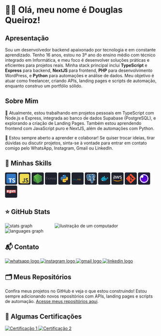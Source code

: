 # 🧑‍💻 Olá, meu nome é Douglas Queiroz!

## Apresentação
Sou um desenvolvedor backend apaixonado por tecnologia e em constante aprendizado. Tenho 16 anos, estou no 3º ano do ensino médio com técnico integrado em Informática, e meu foco é desenvolver soluções práticas e eficientes para projetos reais. Minha stack principal inclui **TypeScript** e **Express** para backend, **NextJS** para frontend, **PHP** para desenvolvimento WordPress, e **Python** para automações e análise de dados. Meu objetivo é atuar como freelancer, criando APIs, landing pages e scripts de automação, enquanto construo um portfólio sólido.

## Sobre Mim
🔭 Atualmente, estou trabalhando em projetos pessoais em TypeScript com Node.js e Express, integrada ao banco de dados Supabase (PostgreSQL), e explorando a criação de Landing Pages. Também estou aprendendo frontend com JavaScript puro e NextJS, além de automações com Python.

💬 Estou sempre aberto a aprender e colaborar! Se quiser trocar ideias, tirar dúvidas ou discutir projetos, sinta-se à vontade para entrar em contato comigo pelo WhatsApp, Instagram, Gmail ou LinkedIn.

## 🚀 Minhas Skills

<code><img height="40" src="https://github.com/gui-bus/TechIcons/blob/main/Dark/Typescript.svg" alt="Typescript"/></code>
<code><img height="40" src="https://github.com/gui-bus/TechIcons/blob/main/Dark/Javascript.svg" alt="Javascript"/></code>
<code><img height="40" src="https://github.com/gui-bus/TechIcons/blob/main/Dark/NodeJS.svg" alt="Nodejs"/></code>
<code><img height="40" src="https://github.com/gui-bus/TechIcons/blob/main/Dark/ExpressJS.svg" alt="Express"/></code>
<code><img height="40" src="https://github.com/gui-bus/TechIcons/blob/main/Dark/Python.svg" alt="Python"/></code>
<code><img height="40" src="https://github.com/gui-bus/TechIcons/blob/main/Dark/MySQL.svg" alt="MySQL"/></code>
<code><img height="40" src="https://github.com/gui-bus/TechIcons/blob/main/Dark/Postgresql.svg" alt="PostgreSQL"/></code>
<code><img height="40" src="https://github.com/gui-bus/TechIcons/blob/main/Dark/Docker.svg" alt="Docker"/></code>
<code><img height="40" src="https://github.com/gui-bus/TechIcons/blob/main/Dark/AWS.svg" alt="AWS"/></code>
<code><img height="40" src="https://github.com/gui-bus/TechIcons/blob/main/Dark/GIT.svg" alt="Git"/></code>
<code><img height="40" src="https://github.com/gui-bus/TechIcons/blob/main/Dark/Insomnia.svg" alt="Insomnia"/></code>
<code><img height="40" src="https://github.com/gui-bus/TechIcons/blob/main/Dark/npm.svg" alt="npm"/></code>
<br>

## ⭐ GitHub Stats
<img src="https://raw.githubusercontent.com/MicaelliMedeiros/micaellimedeiros/master/image/computer-illustration.png" alt="ilustração de um computador" min-width="400px" max-width="340px" width="340px" align="right">

<div align="left">
  <img src="https://github-readme-stats.vercel.app/api?username=dev-queiroz&locale=en&theme=dracula&show_icons=true" height="200" alt="stats graph"  />
</div>
<div align="left">
  <img src="https://github-readme-stats.vercel.app/api/top-langs?username=dev-queiroz&locale=en&hide_title=false&layout=compact&card_width=320&langs_count=6&theme=dracula&hide_border=false" height="245.5" alt="languages graph"  />
</div>

## 📬 Contato

<div align="left">
  <a href="https://criarmeulink.com.br/u/1722606503">
    <img src="https://img.shields.io/badge/WhatsApp-25D366?style=for-the-badge&logo=whatsapp&logoColor=white" height="35" alt="whatsapp logo"  />
  </a>
  <a href="https://www.instagram.com/douglaxx_19">
    <img src="https://img.shields.io/badge/Instagram-E4405F?style=for-the-badge&logo=instagram&logoColor=white" height="35" alt="instagram logo"  />
  </a>
  <a href="https://criarmeulink.com.br/u/1721585632">
    <img src="https://img.shields.io/badge/Gmail-D14836?style=for-the-badge&logo=gmail&logoColor=white" height="35" alt="gmail logo"  />
  </a>
  <a href="https://www.linkedin.com/in/douglas-queiroz-854337288/">
    <img src="https://img.shields.io/badge/LinkedIn-0077B5?style=for-the-badge&logo=linkedin&logoColor=white" height="35" alt="linkedin logo"  />
  </a>
</div>

## 🗂️ Meus Repositórios
Confira meus projetos no GitHub e veja o que estou construindo! Estou sempre adicionando novos repositórios com APIs, landing pages e scripts de automação. [Acesse meus repositórios aqui](https://github.com/dev-queiroz?tab=repositories).

## 📘 Algumas Certificações

<a href="https://www.credly.com/badges/5205bfe2-cfcc-4b23-b866-479e5296973c/public_url">
  <img src="https://images.credly.com/size/340x340/images/0bf0f2da-a699-4c82-82e2-56dcf1f2e1c7/image.png" height="140" alt="Certificação 1">
</a>

<a href="https://www.credly.com/badges/4fe4f9db-f222-4f92-9c3f-49930e527234/public_url">
  <img src="https://images.credly.com/size/340x340/images/73e4a58b-a8ef-41a3-a7db-9183dd269882/image.png" height="140" alt="Certificação 2">
</a>

